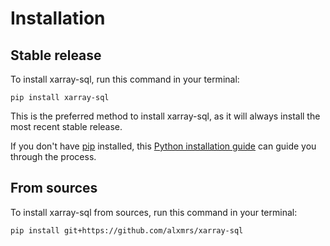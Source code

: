 # Installation

## Stable release

To install xarray-sql, run this command in your terminal:

```
pip install xarray-sql
```

This is the preferred method to install xarray-sql, as it will always install the most recent stable release.

If you don't have [pip](https://pip.pypa.io) installed, this [Python installation guide](http://docs.python-guide.org/en/latest/starting/installation/) can guide you through the process.

## From sources

To install xarray-sql from sources, run this command in your terminal:

```
pip install git+https://github.com/alxmrs/xarray-sql
```

